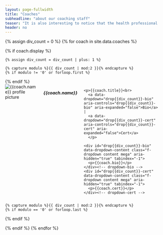 ```yaml
---
layout: page-fullwidth
title: "Coaches"
subheadline: "about our coaching staff"
teaser: "It is also interesting to notice that the health professional maintains your health with drugs and surgery, each with potentially undesirable side effects, whereas the CrossFit trainer typically achieves a superior result always with “side beneft” versus side effect."
header: no
---
```


{% assign div_count = 0 %}
{% for coach in site.data.coaches %}

  {% if coach.display %}

    {% assign div_count = div_count | plus: 1 %}

    {% capture modulo %}{{ div_count | mod:2 }}{% endcapture %}
    {% if modulo != '0' or forloop.first %}
<div class="row t60">
    {% endif %} <!-- {{modulo}} -->

  <div class="medium-6 columns">
    <img src="{{site.urlimg}}{{coach.img_url}}" alt="{{coach.name}} profile picture">
    <h5>{{coach.name}}</h5>

    <p>{{coach.title}}<br>
      <a data-dropdown="drop{{div_count}}-bio" aria-controls="drop{{div_count}}-bio" aria-expanded="false">Bio</a> |
      <a data-dropdown="drop{{div_count}}-cert" aria-controls="drop{{div_count}}-cert" aria-expanded="false">Cert</a>
      </p>

    <div id="drop{{div_count}}-bio" data-dropdown-content class="f-dropdown content mega" aria-hidden="true" tabindex="-1">
      <p>{{coach.bio}}</p>
    </div><!-- dropdown-bio -->
    <div id="drop{{div_count}}-cert" data-dropdown-content class="f-dropdown content mega" aria-hidden="true" tabindex="-1">
      <p>{{coach.cert}}</p>
    </div><!-- dropdown-cert -->

  </div><!-- /.medium-6.columns -->

    {% capture modulo %}{{ div_count | mod:2 }}{% endcapture %}
    {% if modulo == '0' or forloop.last %}
</div><!-- /.row -->
    {% endif %}

  {% endif %}
{% endfor %}
